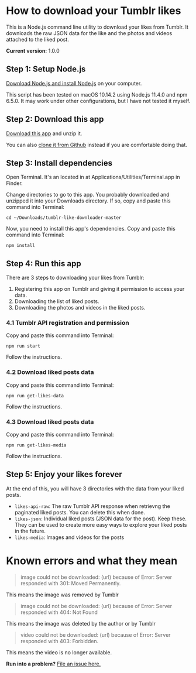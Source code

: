 # How to download your Tumblr likes

This is a Node.js command line utility to download your likes from Tumblr. It downloads the raw JSON data for the like and the photos and videos attached to the liked post.

**Current version:** 1.0.0

## Step 1: Setup Node.js

[Download Node.js and install Node.js](https://nodejs.org/) on your computer.

This script has been tested on macOS 10.14.2 using Node.js 11.4.0 and npm 6.5.0. It may work under other configurations, but I have not tested it myself.


## Step 2: Download this app

[Download this app](https://github.com/jeremiahlee/tumblr-like-downloader/archive/master.zip) and unzip it.

You can also [clone it from Github](https://github.com/jeremiahlee/tumblr-like-downloader.git) instead if you are comfortable doing that.


## Step 3: Install dependencies

Open Terminal. It's an located in at Applications/Utilities/Terminal.app in Finder.

Change directories to go to this app. You probably downloaded and unzipped it into your Downloads directory. If so, copy and paste this command into Terminal:

`cd ~/Downloads/tumblr-like-downloader-master`

Now, you need to install this app's dependencies. Copy and paste this command into Terminal:

`npm install`

## Step 4: Run this app

There are 3 steps to downloading your likes from Tumblr:

1. Registering this app on Tumblr and giving it permission to access your data.
2. Downloading the list of liked posts.
3. Downloading the photos and videos in the liked posts.

### 4.1 Tumblr API registration and permission

Copy and paste this command into Terminal:

`npm run start`

Follow the instructions.

### 4.2 Download liked posts data

Copy and paste this command into Terminal:

`npm run get-likes-data`

Follow the instructions.

### 4.3 Download liked posts data

Copy and paste this command into Terminal:

`npm run get-likes-media`

Follow the instructions.

## Step 5: Enjoy your likes forever

At the end of this, you will have 3 directories with the data from your liked posts.

- `likes-api-raw`: The raw Tumblr API response when retrievng the paginated liked posts. You can delete this when done.
- `likes-json`: Individual liked posts (JSON data for the post). Keep these. They can be used to create more easy ways to explore your liked posts in the future.
- `likes-media`: Images and videos for the posts


# Known errors and what they mean

> image could not be downloaded: (url) because of Error: Server responded with 301: Moved Permanently.

This means the image was removed by Tumblr

> image could not be downloaded: (url) because of Error: Server responded with 404: Not Found

This means the image was deleted by the author or by Tumblr

> video could not be downloaded: (url) because of Error: Server responded with 403: Forbidden.

This means the video is no longer available.

**Run into a  problem?** [File an issue here.](https://github.com/jeremiahlee/tumblr-like-downloader/issues)